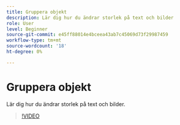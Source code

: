 ```yaml
---
title: Gruppera objekt
description: Lär dig hur du ändrar storlek på text och bilder
role: User
level: Beginner
source-git-commit: e45ff88014e4bceea43ab7c45069d73f29987459
workflow-type: tm+mt
source-wordcount: '18'
ht-degree: 0%

---
```


# Gruppera objekt

Lär dig hur du ändrar storlek på text och bilder.

>[!VIDEO](https://video.tv.adobe.com/v/3420212?quality=12&learn=on&hidetitle=true)
